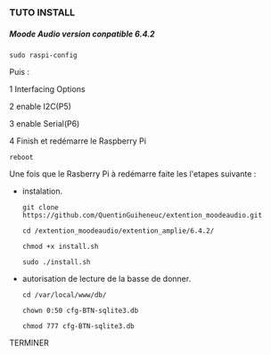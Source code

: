 ### TUTO INSTALL

##### Moode Audio version conpatible 6.4.2

```
sudo raspi-config
```

Puis :

1 Interfacing Options

2 enable I2C(P5)

3 enable Serial(P6)

4 Finish et redémarre le Raspberry Pi

```
reboot
```

Une fois que le Rasberry Pi à redémarre faite les l'etapes suivante :

- instalation.

  ```
  git clone https://github.com/QuentinGuiheneuc/extention_moodeaudio.git
  ```

  ```
  cd /extention_moodeaudio/extention_amplie/6.4.2/
  ```

  ```
  chmod +x install.sh
  ```

  ```
  sudo ./install.sh
  ```

- autorisation de lecture de la basse de donner.

  ```
  cd /var/local/www/db/
  ```

  ```
  chown 0:50 cfg-BTN-sqlite3.db
  ```

  ```
  chmod 777 cfg-BTN-sqlite3.db
  ```

TERMINER

